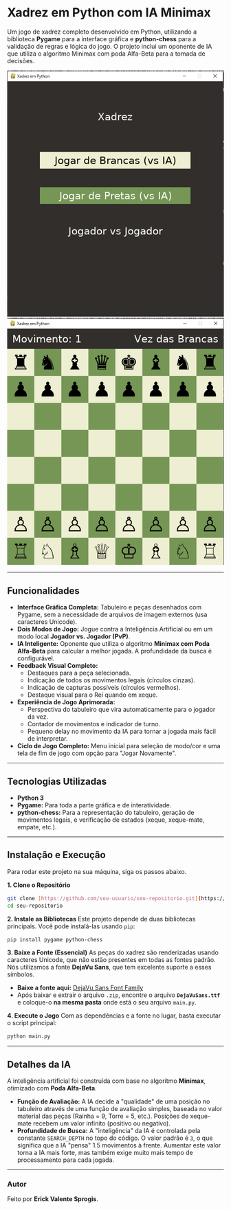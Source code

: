 # Xadrez em Python com IA Minimax

Um jogo de xadrez completo desenvolvido em Python, utilizando a biblioteca **Pygame** para a interface gráfica e **python-chess** para a validação de regras e lógica do jogo. O projeto inclui um oponente de IA que utiliza o algoritmo Minimax com poda Alfa-Beta para a tomada de decisões.

![Gameplay do Jogo](Imgs/home.png)
![Gameplay do Jogo](Imgs/game.png)

---

## Funcionalidades

- **Interface Gráfica Completa:** Tabuleiro e peças desenhados com Pygame, sem a necessidade de arquivos de imagem externos (usa caracteres Unicode).
- **Dois Modos de Jogo:** Jogue contra a Inteligência Artificial ou em um modo local **Jogador vs. Jogador (PvP)**.
- **IA Inteligente:** Oponente que utiliza o algoritmo **Minimax com Poda Alfa-Beta** para calcular a melhor jogada. A profundidade da busca é configurável.
- **Feedback Visual Completo:**
  - Destaques para a peça selecionada.
  - Indicação de todos os movimentos legais (círculos cinzas).
  - Indicação de capturas possíveis (círculos vermelhos).
  - Destaque visual para o Rei quando em xeque.
- **Experiência de Jogo Aprimorada:**
  - Perspectiva do tabuleiro que vira automaticamente para o jogador da vez.
  - Contador de movimentos e indicador de turno.
  - Pequeno delay no movimento da IA para tornar a jogada mais fácil de interpretar.
- **Ciclo de Jogo Completo:** Menu inicial para seleção de modo/cor e uma tela de fim de jogo com opção para "Jogar Novamente".

---

## Tecnologias Utilizadas

- **Python 3**
- **Pygame:** Para toda a parte gráfica e de interatividade.
- **python-chess:** Para a representação do tabuleiro, geração de movimentos legais, e verificação de estados (xeque, xeque-mate, empate, etc.).

---

## Instalação e Execução

Para rodar este projeto na sua máquina, siga os passos abaixo.

**1. Clone o Repositório**

```bash
git clone [https://github.com/seu-usuario/seu-repositorio.git](https://github.com/seu-usuario/seu-repositorio.git)
cd seu-repositorio
```

**2. Instale as Bibliotecas**
Este projeto depende de duas bibliotecas principais. Você pode instalá-las usando `pip`:

```bash
pip install pygame python-chess
```

**3. Baixe a Fonte (Essencial)**
As peças do xadrez são renderizadas usando caracteres Unicode, que não estão presentes em todas as fontes padrão. Nós utilizamos a fonte **DejaVu Sans**, que tem excelente suporte a esses símbolos.

- **Baixe a fonte aqui:** [DejaVu Sans Font Family](https://www.1001fonts.com/dejavu-sans-font.html)
- Após baixar e extrair o arquivo `.zip`, encontre o arquivo **`DejaVuSans.ttf`** e coloque-o **na mesma pasta** onde está o seu arquivo `main.py`.

**4. Execute o Jogo**
Com as dependências e a fonte no lugar, basta executar o script principal:

```bash
python main.py
```

---

## Detalhes da IA

A inteligência artificial foi construída com base no algoritmo **Minimax**, otimizado com **Poda Alfa-Beta**.

- **Função de Avaliação:** A IA decide a "qualidade" de uma posição no tabuleiro através de uma função de avaliação simples, baseada no valor material das peças (Rainha = 9, Torre = 5, etc.). Posições de xeque-mate recebem um valor infinito (positivo ou negativo).
- **Profundidade de Busca:** A "inteligência" da IA é controlada pela constante `SEARCH_DEPTH` no topo do código. O valor padrão é `3`, o que significa que a IA "pensa" 1.5 movimentos à frente. Aumentar este valor torna a IA mais forte, mas também exige muito mais tempo de processamento para cada jogada.

---

### Autor

Feito por **Erick Valente Sprogis**.
